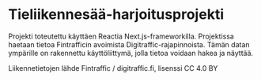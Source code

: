 # Tieliikennesää-harjoitusprojekti

Projekti toteutettu käyttäen Reactia Next.js-frameworkilla. Projektissa haetaan tietoa Fintrafficin avoimista Digitraffic-rajapinnoista. Tämän datan ympärille on rakennettu käyttöliittymä, jolla tietoa voidaan hakea ja näyttää.

Liikennetietojen lähde Fintraffic / digitraffic.fi, lisenssi CC 4.0 BY
